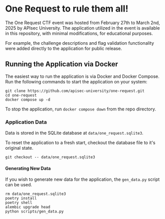 # One Request to rule them all!

The One Request CTF event was hosted from February 27th to March 2nd, 2025 by APIsec University. The application 
utilized in the event is available in this repository, with minimal modifications, for educational purposes.

For example, the challenge descriptions and flag validation functionality were added directly to the application for 
public release.

## Running the Application via Docker

The easiest way to run the application is via Docker and Docker Compose. Run the following commands to start the application on your system:

```shell
git clone https://github.com/apisec-university/one-request.git
cd one-request
docker compose up -d 
```

To stop the application, run `docker compose down` from the repo directory.

### Application Data 

Data is stored in the SQLite database at `data/one_request.sqlite3`.

To reset the application to a fresh start, checkout the database file to it's original state.

```shell
git checkout -- data/one_request.sqlite3
```

#### Generating New Data

If you wish to generate new data for the application, the `gen_data.py` script can be used.

```shell
rm data/one_request.sqlite3
poetry install
poetry shell
alembic upgrade head
python scripts/gen_data.py
```
